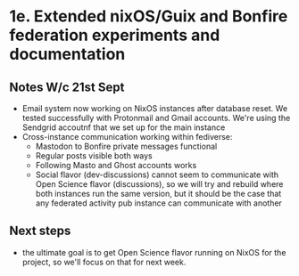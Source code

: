 # 1e. Extended nixOS/Guix and Bonfire federation experiments and documentation

## Notes W/c 21st Sept

- Email system now working on NixOS instances after database reset. We tested successfully with Protonmail and Gmail accounts. We're using the Sendgrid accoutnf that we set up for the main instance
- Cross-instance communication working within fediverse:
  - Mastodon to Bonfire private messages functional
  - Regular posts visible both ways
  - Following Masto and Ghost accounts works
  - Social flavor (dev-discussions) cannot seem to communicate with Open Science flavor (discussions), so we will try and rebuild where both instances run the same version, but it should be the case that any federated activity pub instance can communicate with another

## Next steps
- the ultimate goal is to get Open Science flavor running on NixOS for the project, so we'll focus on that for next week.
